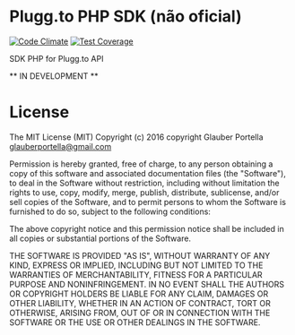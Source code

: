 # Plugg.to PHP SDK (não oficial)

[![Code Climate](https://codeclimate.com/github/glauberportella/pluggto-php/badges/gpa.svg)](https://codeclimate.com/github/glauberportella/pluggto-php) [![Test Coverage](https://codeclimate.com/github/glauberportella/pluggto-php/badges/coverage.svg)](https://codeclimate.com/github/glauberportella/pluggto-php/coverage)

SDK PHP for Plugg.to API

** IN DEVELOPMENT **

# License

The MIT License (MIT)
Copyright (c) 2016 copyright Glauber Portella <glauberportella@gmail.com>

Permission is hereby granted, free of charge, to any person obtaining a copy of this software and associated documentation files (the "Software"), to deal in the Software without restriction, including without limitation the rights to use, copy, modify, merge, publish, distribute, sublicense, and/or sell copies of the Software, and to permit persons to whom the Software is furnished to do so, subject to the following conditions:

The above copyright notice and this permission notice shall be included in all copies or substantial portions of the Software.

THE SOFTWARE IS PROVIDED "AS IS", WITHOUT WARRANTY OF ANY KIND, EXPRESS OR IMPLIED, INCLUDING BUT NOT LIMITED TO THE WARRANTIES OF MERCHANTABILITY, FITNESS FOR A PARTICULAR PURPOSE AND NONINFRINGEMENT. IN NO EVENT SHALL THE AUTHORS OR COPYRIGHT HOLDERS BE LIABLE FOR ANY CLAIM, DAMAGES OR OTHER LIABILITY, WHETHER IN AN ACTION OF CONTRACT, TORT OR OTHERWISE, ARISING FROM, OUT OF OR IN CONNECTION WITH THE SOFTWARE OR THE USE OR OTHER DEALINGS IN THE SOFTWARE.
